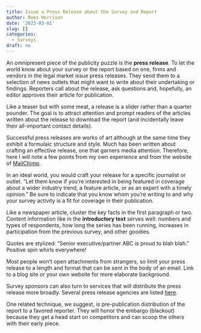 ```yaml
---
title: Issue a Press Release about the Survey and Report
author: Rees Morrison
date: '2023-03-01'
slug: []
categories:
  - Surveys
draft: no
---
```


An omnipresent piece of the publicity puzzle is the **press release**.  To let the world know about your survey or the report based on one, firms and vendors in the legal market issue press releases.  They send them to a selection of news outlets that might want to write about their undertaking or findings.  Reporters call about the release, ask questions and, hopefully, an editor approves their article for publication. 

Like a teaser but with some meat, a release is a slider rather than a quarter pounder.  The goal is to attract attention and prompt readers of the articles written about the release to download the report (and incidentally leave their all-important contact details).

Successful press releases are works of art although at the same time they exhibit a formulaic structure and style.  Much has been written about crafting an effective release, one that garners media attention.  Therefore, here I will note a few points from my own experience and from the website of [MailChimp](https://mailchimp.com/resources/writing-press-releases/).

In an ideal world, you would craft your release for a specific journalist or outlet. “Let them know if you’re interested in being featured in coverage about a wider industry trend, a feature article, or as an expert with a timely opinion.” Be sure to indicate that you know whom you’re writing to and why your survey activity is a fit for coverage in their publication.

Like a newspaper article, cluster the key facts in the first paragraph or two.  Content information like in the **introductory text** serves well: numbers and types of respondents, how long the series has been running, increases in participation from the previous survey, and other goodies.

Quotes are stylized: “Senior executive/partner ABC is proud to blah blah.”  Positive spin whirls everywhere!

Most people won’t open attachments from strangers, so limit your press release to a length and format that can be sent in the body of an email.   Link to a blog site or your own website for more elaborate background.

Survey sponsors can also turn to services that will distribute the press release more broadly.  Several press release agencies are listed [here](https://www.g2.com/categories/press-release-distribution).

One related technique, we suggest, is pre-publication distribution of the report to a favored reporter.  They will honor the embargo (blackout) because they get a head start on competitors and can scoop the others with their early piece.

<!-- End of post -->

